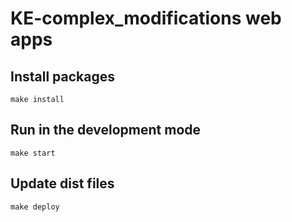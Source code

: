 # KE-complex_modifications web apps

## Install packages

```shell
make install
```

## Run in the development mode

```shell
make start
```

## Update dist files

```shell
make deploy
```
